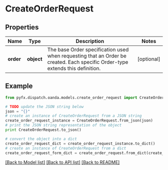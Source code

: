 # CreateOrderRequest


## Properties
Name | Type | Description | Notes
------------ | ------------- | ------------- | -------------
**order** | **object** | The base Order specification used when requesting that an Order be created. Each specific Order-type extends this definition. | [optional] 

## Example

```python
from pyfx.dispatch.oanda.models.create_order_request import CreateOrderRequest

# TODO update the JSON string below
json = "{}"
# create an instance of CreateOrderRequest from a JSON string
create_order_request_instance = CreateOrderRequest.from_json(json)
# print the JSON string representation of the object
print CreateOrderRequest.to_json()

# convert the object into a dict
create_order_request_dict = create_order_request_instance.to_dict()
# create an instance of CreateOrderRequest from a dict
create_order_request_form_dict = create_order_request.from_dict(create_order_request_dict)
```
[[Back to Model list]](../README.md#documentation-for-models) [[Back to API list]](../README.md#documentation-for-api-endpoints) [[Back to README]](../README.md)


